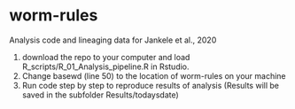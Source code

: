 # worm-rules
Analysis code and lineaging data for Jankele et al., 2020

1) download the repo to your computer and load R_scripts/R_01_Analysis_pipeline.R in Rstudio.
2) Change basewd (line 50) to the location of worm-rules on your machine
3) Run code step by step to reproduce results of analysis (Results will be saved in the subfolder Results/todaysdate)
